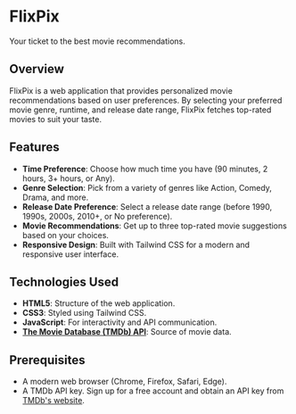 # FlixPix

Your ticket to the best movie recommendations.

## Overview

FlixPix is a web application that provides personalized movie recommendations based on user preferences. By selecting your preferred movie genre, runtime, and release date range, FlixPix fetches top-rated movies to suit your taste.

## Features

- **Time Preference**: Choose how much time you have (90 minutes, 2 hours, 3+ hours, or Any).
- **Genre Selection**: Pick from a variety of genres like Action, Comedy, Drama, and more.
- **Release Date Preference**: Select a release date range (before 1990, 1990s, 2000s, 2010+, or No preference).
- **Movie Recommendations**: Get up to three top-rated movie suggestions based on your choices.
- **Responsive Design**: Built with Tailwind CSS for a modern and responsive user interface.

## Technologies Used

- **HTML5**: Structure of the web application.
- **CSS3**: Styled using Tailwind CSS.
- **JavaScript**: For interactivity and API communication.
- **[The Movie Database (TMDb) API](https://www.themoviedb.org/)**: Source of movie data.

## Prerequisites

- A modern web browser (Chrome, Firefox, Safari, Edge).
- A TMDb API key. Sign up for a free account and obtain an API key from [TMDb's website](https://www.themoviedb.org/).

